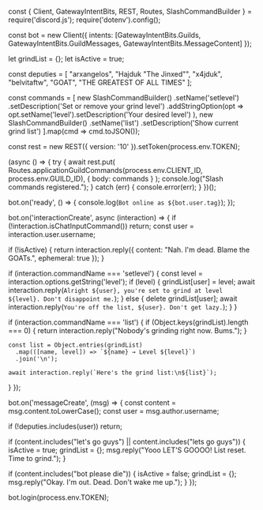 const { Client, GatewayIntentBits, REST, Routes, SlashCommandBuilder } = require('discord.js');
require('dotenv').config();

const bot = new Client({ intents: [GatewayIntentBits.Guilds, GatewayIntentBits.GuildMessages, GatewayIntentBits.MessageContent] });

let grindList = {};
let isActive = true;

const deputies = [
  "arxangelos", "Hajduk \"The Jinxed\"", "x4jduk",
  "belvitaftw", "GOAT", "THE GREATEST OF ALL TIMES"
];

const commands = [
  new SlashCommandBuilder()
    .setName('setlevel')
    .setDescription('Set or remove your grind level')
    .addStringOption(opt =>
      opt.setName('level').setDescription('Your desired level')
    ),
  new SlashCommandBuilder()
    .setName('list')
    .setDescription('Show current grind list')
].map(cmd => cmd.toJSON());

const rest = new REST({ version: '10' }).setToken(process.env.TOKEN);

(async () => {
  try {
    await rest.put(
      Routes.applicationGuildCommands(process.env.CLIENT_ID, process.env.GUILD_ID),
      { body: commands }
    );
    console.log("Slash commands registered.");
  } catch (err) {
    console.error(err);
  }
})();

bot.on('ready', () => {
  console.log(`Bot online as ${bot.user.tag}`);
});

bot.on('interactionCreate', async (interaction) => {
  if (!interaction.isChatInputCommand()) return;
  const user = interaction.user.username;

  if (!isActive) {
    return interaction.reply({ content: "Nah. I'm dead. Blame the GOATs.", ephemeral: true });
  }

  if (interaction.commandName === 'setlevel') {
    const level = interaction.options.getString('level');
    if (level) {
      grindList[user] = level;
      await interaction.reply(`Alright ${user}, you're set to grind at level ${level}. Don't disappoint me.`);
    } else {
      delete grindList[user];
      await interaction.reply(`You're off the list, ${user}. Don't get lazy.`);
    }
  }

  if (interaction.commandName === 'list') {
    if (Object.keys(grindList).length === 0) {
      return interaction.reply("Nobody's grinding right now. Bums.");
    }

    const list = Object.entries(grindList)
      .map(([name, level]) => `${name} → Level ${level}`)
      .join('\n');

    await interaction.reply(`Here's the grind list:\n${list}`);
  }
});

bot.on('messageCreate', (msg) => {
  const content = msg.content.toLowerCase();
  const user = msg.author.username;

  if (!deputies.includes(user)) return;

  if (content.includes("let's go guys") || content.includes("lets go guys")) {
    isActive = true;
    grindList = {};
    msg.reply("Yooo LET'S GOOOO! List reset. Time to grind.");
  }

  if (content.includes("bot please die")) {
    isActive = false;
    grindList = {};
    msg.reply("Okay. I'm out. Dead. Don't wake me up.");
  }
});

bot.login(process.env.TOKEN);